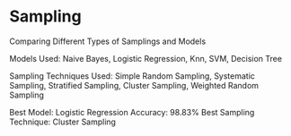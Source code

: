 # Sampling
Comparing Different Types of Samplings and Models

Models Used: Naive Bayes, Logistic Regression, Knn, SVM, Decision Tree

Sampling Techniques Used: Simple Random Sampling, Systematic Sampling, Stratified Sampling, Cluster Sampling, Weighted Random Sampling

Best Model: Logistic Regression
Accuracy: 98.83%
Best Sampling Technique: Cluster Sampling
